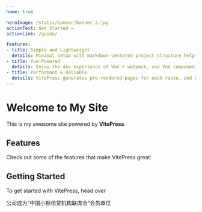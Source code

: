 ```yaml
---
home: true

heroImage: /static/banner/banner_2.jpg
actionText: Get Started →
actionLink: /guide/

features:
- title: Simple and Lightweight
  details: Minimal setup with markdown-centered project structure helps you focus on writing.
- title: Vue-Powered
  details: Enjoy the dev experience of Vue + webpack, use Vue components in markdown, and develop custom themes with Vue.
- title: Performant & Reliable
  details: VitePress generates pre-rendered pages for each route, and uses vue-router to hydrate them into a fully SPA once loaded.
---
```

# Welcome to My Site
This is my awesome site powered by **VitePress**. 
## Features
Check out some of the features that make VitePress great:
<Features />
## Getting Started
To get started with VitePress, head over


公司成为“中国小额信贷机构联席会”会员单位